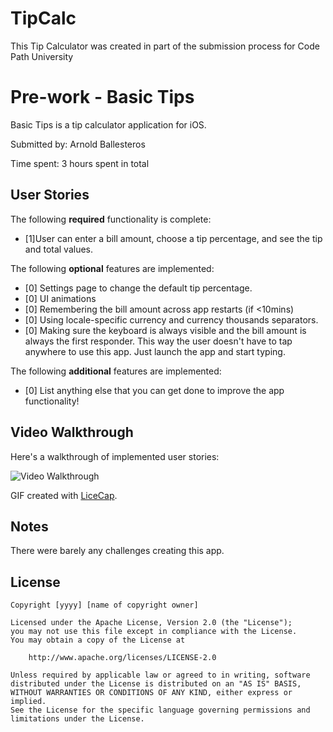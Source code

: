 # TipCalc
This Tip Calculator was created in part of the submission process for Code Path University

# Pre-work - Basic Tips

Basic Tips is a tip calculator application for iOS.

Submitted by: Arnold Ballesteros

Time spent: 3 hours spent in total

## User Stories

The following **required** functionality is complete:
* [1]User can enter a bill amount, choose a tip percentage, and see the tip and total values.

The following **optional** features are implemented:
* [0] Settings page to change the default tip percentage.
* [0] UI animations
* [0] Remembering the bill amount across app restarts (if <10mins)
* [0] Using locale-specific currency and currency thousands separators.
* [0] Making sure the keyboard is always visible and the bill amount is always the first responder. This way the user doesn't have to tap anywhere to use this app. Just launch the app and start typing.

The following **additional** features are implemented:

- [0] List anything else that you can get done to improve the app functionality!

## Video Walkthrough 

Here's a walkthrough of implemented user stories:

<img src='http://i.imgur.com/ygwY3KH.jpg' title='Basic Tips' width='' alt='Video Walkthrough' />

GIF created with [LiceCap](http://www.cockos.com/licecap/).

## Notes

There were barely any challenges creating this app.

## License

    Copyright [yyyy] [name of copyright owner]

    Licensed under the Apache License, Version 2.0 (the "License");
    you may not use this file except in compliance with the License.
    You may obtain a copy of the License at

        http://www.apache.org/licenses/LICENSE-2.0

    Unless required by applicable law or agreed to in writing, software
    distributed under the License is distributed on an "AS IS" BASIS,
    WITHOUT WARRANTIES OR CONDITIONS OF ANY KIND, either express or implied.
    See the License for the specific language governing permissions and
    limitations under the License.
